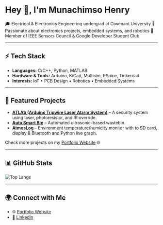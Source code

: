 # Hey 👋, I'm Munachimso Henry  

🎓 Electrical & Electronics Engineering undergrad at Covenant University
🔧 Passionate about electronics projects, embedded systems, and robotics
📡 Member of IEEE Sensors Council & Google Developer Student Club  

---

## ⚡ Tech Stack
- **Languages:** C/C++, Python, MATLAB  
- **Hardware & Tools:** Arduino, KiCad, Multisim, PSpice, Tinkercad  
- **Interests:** IoT • PCB Design • Robotics • Embedded Systems  

---

## 🚀 Featured Projects
- **[ATLAS (Arduino Tripwire Laser Alarm System)](https://munachimsohenry.wixsite.com/my-site/atlas)** – A security system using laser, photoresistor, and IR override.  
- **[Auto Smart Bin](https://github.com/Kohwarien-Onotoghene/Automated-Wastebin-SWEP2025)** – Automated ultrasonic-based wastebin.  
- **[AtmosLog](https://munachimsohenry.wixsite.com/my-site/copy-of-project-5-pyrosafe-monitor)** – Environment temperature/humidity monitor with to SD card, display & Bluetooth and Python live graph.  

Check more projects on my [Portfolio Website](https://munachimsohenry.wixsite.com/my-site) 🌐  

---

## 📊 GitHub Stats
<!-- ![GitHub Stats](https://github-readme-stats.vercel.app/api?username=Draycole&show_icons=true&theme=radical)  -->
![Top Langs](https://github-readme-stats.vercel.app/api/top-langs/?username=Draycole&layout=compact&theme=radical)  

---

## 🌍 Connect with Me
- 🌐 [Portfolio Website](https://munachimsohenry.wixsite.com/my-site)  
- 💼 [LinkedIn](https://www.linkedin.com/in/your-linkedin/)   
